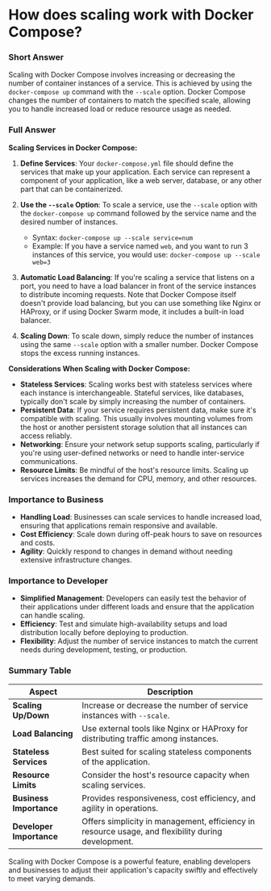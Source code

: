 # How does scaling work with Docker Compose?

### Short Answer
Scaling with Docker Compose involves increasing or decreasing the number of container instances of a service. This is achieved by using the `docker-compose up` command with the `--scale` option. Docker Compose changes the number of containers to match the specified scale, allowing you to handle increased load or reduce resource usage as needed.

### Full Answer

**Scaling Services in Docker Compose:**

1. **Define Services**: Your `docker-compose.yml` file should define the services that make up your application. Each service can represent a component of your application, like a web server, database, or any other part that can be containerized.

2. **Use the `--scale` Option**: To scale a service, use the `--scale` option with the `docker-compose up` command followed by the service name and the desired number of instances.
    - Syntax: `docker-compose up --scale service=num`
    - Example: If you have a service named `web`, and you want to run 3 instances of this service, you would use: `docker-compose up --scale web=3`

3. **Automatic Load Balancing**: If you're scaling a service that listens on a port, you need to have a load balancer in front of the service instances to distribute incoming requests. Note that Docker Compose itself doesn't provide load balancing, but you can use something like Nginx or HAProxy, or if using Docker Swarm mode, it includes a built-in load balancer.

4. **Scaling Down**: To scale down, simply reduce the number of instances using the same `--scale` option with a smaller number. Docker Compose stops the excess running instances.

**Considerations When Scaling with Docker Compose:**

- **Stateless Services**: Scaling works best with stateless services where each instance is interchangeable. Stateful services, like databases, typically don't scale by simply increasing the number of containers.
- **Persistent Data**: If your service requires persistent data, make sure it's compatible with scaling. This usually involves mounting volumes from the host or another persistent storage solution that all instances can access reliably.
- **Networking**: Ensure your network setup supports scaling, particularly if you're using user-defined networks or need to handle inter-service communications.
- **Resource Limits**: Be mindful of the host's resource limits. Scaling up services increases the demand for CPU, memory, and other resources.

### Importance to Business

- **Handling Load**: Businesses can scale services to handle increased load, ensuring that applications remain responsive and available.
- **Cost Efficiency**: Scale down during off-peak hours to save on resources and costs.
- **Agility**: Quickly respond to changes in demand without needing extensive infrastructure changes.

### Importance to Developer

- **Simplified Management**: Developers can easily test the behavior of their applications under different loads and ensure that the application can handle scaling.
- **Efficiency**: Test and simulate high-availability setups and load distribution locally before deploying to production.
- **Flexibility**: Adjust the number of service instances to match the current needs during development, testing, or production.

### Summary Table

| Aspect            | Description                                                                      |
|-------------------|----------------------------------------------------------------------------------|
| **Scaling Up/Down** | Increase or decrease the number of service instances with `--scale`.             |
| **Load Balancing**  | Use external tools like Nginx or HAProxy for distributing traffic among instances. |
| **Stateless Services** | Best suited for scaling stateless components of the application.                  |
| **Resource Limits** | Consider the host's resource capacity when scaling services.                      |
| **Business Importance** | Provides responsiveness, cost efficiency, and agility in operations.              |
| **Developer Importance** | Offers simplicity in management, efficiency in resource usage, and flexibility during development. |

Scaling with Docker Compose is a powerful feature, enabling developers and businesses to adjust their application's capacity swiftly and effectively to meet varying demands.